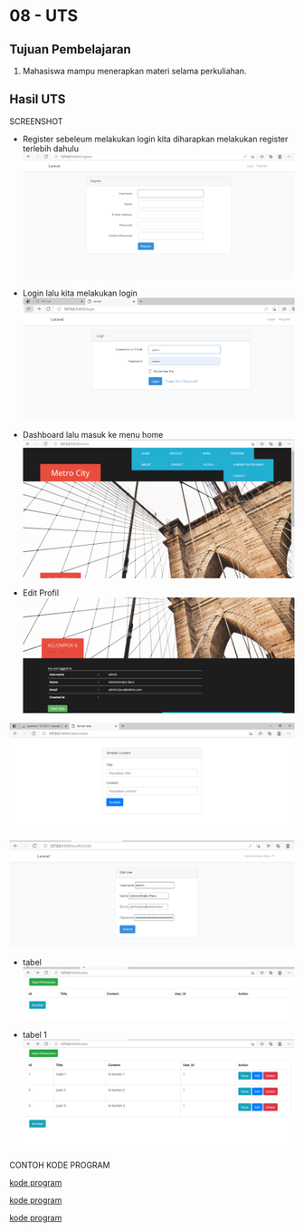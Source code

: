 # 08 - UTS

## Tujuan Pembelajaran

1. Mahasiswa mampu menerapkan materi selama perkuliahan.

## Hasil UTS

SCREENSHOT

- Register
sebeleum melakukan login kita diharapkan melakukan register terlebih dahulu
![contoh gambar](img/register.png)

- Login
lalu kita melakukan login
![contoh gambar](img/login.png)

- Dashboard
lalu masuk ke menu home
![contoh gambar](img/home.png)

- Edit Profil
![contoh gambar](img/data.png)

![contoh gambar](img/inputdata.png)

![contoh gambar](img/ubahdata.png)

- tabel 
![contoh gambar](img/tabel.png)

- tabel 1 
![contoh gambar](img/tabel1.png)



CONTOH KODE PROGRAM <br>

[kode program](../../src/08_Uts/routes/view/web.php)

[kode program](../../src/08_Uts/layouts/app.blade.php)

[kode program](../../src/08_Uts/layouts/app2.blade.php)

